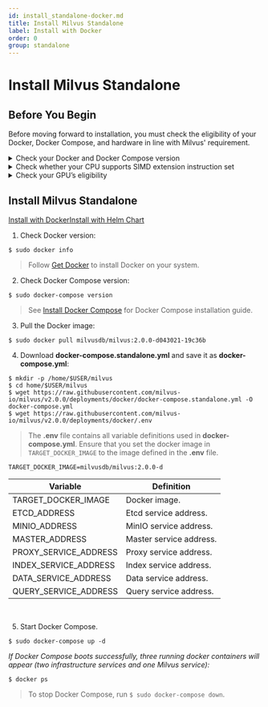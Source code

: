 ```yaml
---
id: install_standalone-docker.md
title: Install Milvus Standalone
label: Install with Docker
order: 0
group: standalone
---
```


# Install Milvus Standalone

## Before You Begin

Before moving forward to installation, you must check the eligibility of your Docker, Docker Compose, and hardware in line with Milvus' requirement.

<details><summary>Check your Docker and Docker Compose version</summary>

<div class="alert note">
Docker Compose is the recommended way to install Milvus.
</div>

<li>Docker version 19.03 or higher is required. </li>
<li>Docker Compose version 1.25.1 or higher is required. </li>
</details>
<details><summary>Check whether your CPU supports SIMD extension instruction set</summary>

Milvus' computing operations depend on CPU’s support for SIMD (Single Instruction, Multiple Data) extension instruction set. Whether your CPU supports SIMD extension instruction set is crucial to index building and vector similarity search within Milvus. Ensure that your CPU supports at least one of the following SIMD instruction sets:

- SSE4.2
- AVX
- AVX2
- AVX512

Run the lscpu command to check if your CPU supports the SIMD instruction sets mentioned above:

```
$ lscpu | grep -e sse4_2 -e avx -e avx2 -e avx512
```
</details>

<details><summary>Check your GPU’s eligibility</summary>
Milvus Standalone supports GPU acceleration on floating vectors. 
- Supported Nvidia GPU versions are 6.0, 6.1, 7.0, and 7.5.

<div class="alert note">
You can access <a href="https://developer.nvidia.com/cuda-gpus">Nvidia</a>'s official website to check the corresponding version of your GPU. 
</div>

- Milvus requires [CUDA version 10.0 or higher](https://developer.nvidia.com/cuda-10.0-download-archive). 

<div class="alert note">
Enabling GPU acceleration in Milvus is optional. You can still run the whole Milvus service even if your server does not have a GPU device.
</div>

In the current version, the following vector indexes support GPU acceleration:

- FLAT
- IVF-FLAT
- IVF-SQ8
- IVF-PQ

Learn more about [Vector indexes](https://www.zilliz.com/blog/Accelerating-Similarity-Search-on-Really-Big-Data-with-Vector-Indexing#flat-good-for-searching-relatively-small-million-scale-datasets-when-100-recall-is-required).

</details>

## Install Milvus Standalone

<div class="tab-wrapper"><a href="install_standalone-docker.md" class='active '>Install with Docker</a><a href="install_standalone-helm.md" class=''>Install with Helm Chart</a></div>

1. Check Docker version:

```
$ sudo docker info
```

> Follow [Get Docker](https://docs.docker.com/get-docker/) to install Docker on your system.

2. Check Docker Compose version:

```
$ sudo docker-compose version
```

> See [Install Docker Compose](https://docs.docker.com/compose/install/) for Docker Compose installation guide.

3. Pull the Docker image:

```
$ sudo docker pull milvusdb/milvus:2.0.0-d043021-19c36b
```

4. Download **docker-compose.standalone.yml** and save it as **docker-compose.yml**:

```
$ mkdir -p /home/$USER/milvus
$ cd home/$USER/milvus
$ wget https://raw.githubusercontent.com/milvus-io/milvus/v2.0.0/deployments/docker/docker-compose.standalone.yml -O docker-compose.yml
$ wget https://raw.githubusercontent.com/milvus-io/milvus/v2.0.0/deployments/docker/.env
```
> The **.env** file contains all variable definitions used in **docker-compose.yml**. Ensure that you set the docker image in `TARGET_DOCKER_IMAGE` to the image defined in the **.env** file.
```
TARGET_DOCKER_IMAGE=milvusdb/milvus:2.0.0-d
```



| Variable      | Definition |
| ----------- | ----------- |
| TARGET_DOCKER_IMAGE         | Docker image.       |
| ETCD_ADDRESS   | 	Etcd service address.        |
| MINIO_ADDRESS      | MinIO service address.       |
| MASTER_ADDRESS   | Master service address.        |
| PROXY_SERVICE_ADDRESS      | Proxy service address.       |
| INDEX_SERVICE_ADDRESS   | Index service address.        |
| DATA_SERVICE_ADDRESS      | Data service address.       |
| QUERY_SERVICE_ADDRESS   | Query service address.        |

<br/>

5. Start Docker Compose.

```
$ sudo docker-compose up -d 
```
*If Docker Compose boots successfully, three running docker containers will appear (two infrastructure services and one Milvus service):*

```
$ docker ps 
```

> To stop Docker Compose, run ```$ sudo docker-compose down```.
